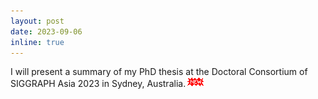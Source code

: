 ```yaml
---
layout: post
date: 2023-09-06
inline: true
---
```


I will present a summary of my PhD thesis at the Doctoral Consortium of SIGGRAPH Asia 2023 in Sydney, Australia.<img src="/assets/img/new.gif"/>